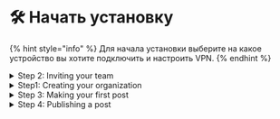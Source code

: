 # 🛠 Начать установку



{% hint style="info" %}
Для начала установки выберите на какое устройство вы хотите подключить и настроить VPN.
{% endhint %}

<details>

<summary>Step 2: Inviting your team</summary>



</details>

<details>

<summary>Step1: Creating your organization</summary>



</details>

<details>

<summary>Step 3: Making your first post</summary>



</details>

<details>

<summary>Step 4: Publishing a post</summary>



</details>

